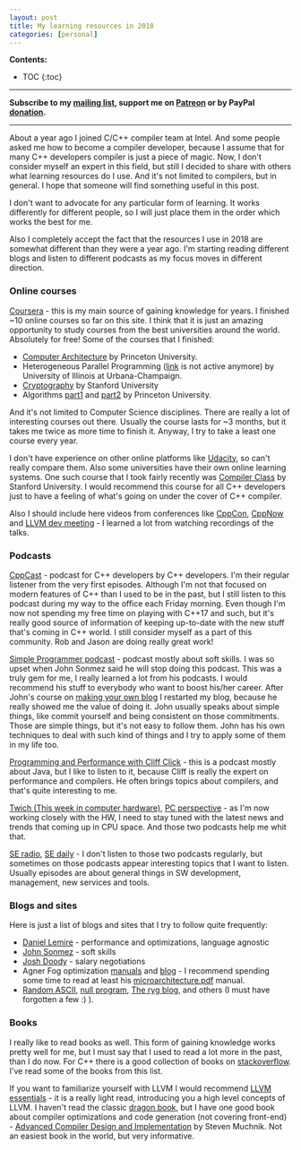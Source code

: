 ```yaml
---
layout: post
title: My learning resources in 2018
categories: [personal]
---
```


**Contents:**
* TOC
{:toc}

------
**Subscribe to my [mailing list](https://mailchi.mp/4eb73720aafe/easyperf), support me on [Patreon](https://www.patreon.com/dendibakh) or by PayPal [donation](https://www.paypal.com/cgi-bin/webscr?cmd=_donations&business=TBM3NW8TKTT34&currency_code=USD&source=url).**

------

About a year ago I joined C/C++ compiler team at Intel. And some people asked me how to become a compiler developer, because I assume that for many C++ developers compiler is just a piece of magic. Now, I don't consider myself an expert in this field, but still I decided to share with others what learning resources do I use. And it's not limited to compilers, but in general. I hope that someone will find something useful in this post.

I don't want to advocate for any particular form of learning. It works differently for different people, so I will just place them in the order which works the best for me.

Also I completely accept the fact that the resources I use in 2018 are somewhat different than they were a year ago. I'm starting reading different blogs and listen to different podcasts as my focus moves in different direction.

### Online courses

[Coursera](https://coursera.org/) - this is my main source of gaining knowledge for years. I finished ~10 online courses so far on this site. I think that it is just an amazing opportunity to study courses from the best universities around the world. Absolutely for free! Some of the courses that I finished:

- [Computer Architecture](https://www.coursera.org/learn/comparch) by Princeton University.
- Heterogeneous Parallel Programming ([link](https://www.coursera.org/#course/hetero) is not active anymore) by University of Illinois at Urbana-Champaign.
- [Cryptography](https://www.coursera.org/learn/crypto) by Stanford University
- Algorithms [part1](https://www.coursera.org/learn/algorithms-part1) and [part2](https://www.coursera.org/learn/algorithms-part2) by Princeton University.

And it's not limited to Computer Science disciplines. There are really a lot of interesting courses out there. Usually the course lasts for ~3 months, but it takes me twice as more time to finish it. Anyway, I try to take a least one course every year.

I don't have experience on other online platforms like [Udacity](https://www.udacity.com/), so can't really compare them. Also some universities have their own online learning systems. One such course that I took fairly recently was [Compiler Class](https://lagunita.stanford.edu/courses/Engineering/Compilers/Fall2014/info) by Stanford University. I would recommend this course for all C++ developers just to have a feeling of what's going on under the cover of C++ compiler.

Also I should include here videos from conferences like [CppCon](https://www.youtube.com/user/CppCon), [CppNow](https://www.youtube.com/user/BoostCon) and [LLVM dev meeting](https://www.youtube.com/channel/UCv2_41bSAa5Y_8BacJUZfjQ) - I learned a lot from watching recordings of the talks.

### Podcasts

[CppCast](http://cppcast.com/) - podcast for C++ developers by C++ developers. I'm their regular listener from the very first episodes. Although I'm not that focused on modern features of C++ than I used to be in the past, but I still listen to this podcast during my way to the office each Friday morning. Even though I'm now not spending my free time on playing with C++17 and such, but it's really good source of information of keeping up-to-date with the new stuff that's coming in C++ world. I still consider myself as a part of this community. Rob and Jason are doing really great work!

[Simple Programmer podcast](https://simpleprogrammer.com/podcasts/) - podcast mostly about soft skills. I was so upset when John Sonmez said he will stop doing this podcast. This was a truly gem for me, I really learned a lot from his podcasts. I would recommend his stuff to everybody who want to boost his/her career. After John's course on [making your own blog](http://devcareerboost.com/blog-course/) I restarted my blog, because he really showed me the value of doing it. John usually speaks about simple things, like commit yourself and being consistent on those commitments. Those are simple things, but it's not easy to follow them. John has his own techniques to deal with such kind of things and I try to apply some of them in my life too.

[Programming and Performance with Cliff Click](https://itunes.apple.com/us/podcast/programming-and-performance-with-cliff-click/id1286422919?mt=2) - this is a podcast mostly about Java, but I like to listen to it, because Cliff is really the expert on performance and compilers. He often brings topics about compilers, and that's quite interesting to me.

[Twich (This week in computer hardware)](https://twit.tv/shows/this-week-in-computer-hardware), [PC perspective](https://www.pcper.com/podcast) - as I'm now working closely with the HW, I need to stay tuned with the latest news and trends that coming up in CPU space. And those two podcasts help me whit that.

[SE radio](http://www.se-radio.net/), [SE daily](https://softwareengineeringdaily.com/category/podcast/) - I don't listen to those two podcasts regularly, but sometimes on those podcasts appear interesting topics that I want to listen. Usually episodes are about general things in SW development, management, new services and tools.

### Blogs and sites

Here is just a list of blogs and sites that I try to follow quite frequently:
- [Daniel Lemire](https://lemire.me/blog/) - performance and optimizations, language agnostic
- [John Sonmez](https://simpleprogrammer.com/) - soft skills
- [Josh Doody](http://www.joshdoody.com/blog/) - salary negotiations
- Agner Fog optimization [manuals](http://www.agner.org/optimize/) and [blog](www.agner.org/optimize/blog/) - I recommend spending some time to read at least his [microarchitecture.pdf](http://www.agner.org/optimize/microarchitecture.pdf) manual.
- [Random ASCII](https://randomascii.wordpress.com/), [null program](http://nullprogram.com/), [The ryg blog](https://fgiesen.wordpress.com/), and others (I must have forgotten a few :) ).

### Books

I really like to read books as well. This form of gaining knowledge works pretty well for me, but I must say that I used to read a lot more in the past, than I do now. For C++ there is a good collection of books on [stackoverflow](https://stackoverflow.com/questions/388242/the-definitive-c-book-guide-and-list). I've read some of the books from this list.

If you want to familiarize yourself with LLVM I would recommend [LLVM essentials](https://www.amazon.com/gp/product/1785280805/ref=as_li_tl?ie=UTF8&camp=1789&creative=9325&creativeASIN=1785280805&linkCode=as2&tag=dendibakh-20&linkId=52594c372650547ab99fb278cd564603) - it is a really light read, introducing you a high level concepts of LLVM.
I haven't read the classic [dragon book](https://www.amazon.com/gp/product/0321486811/ref=as_li_tl?ie=UTF8&camp=1789&creative=9325&creativeASIN=0321486811&linkCode=as2&tag=dendibakh-20&linkId=adea9231228171be882c9c3bc70839b0), but I have one good book about compiler optimizations and code generation (not covering front-end) - [Advanced Compiler Design and Implementation](https://www.amazon.com/gp/product/1558603204/ref=as_li_tl?ie=UTF8&camp=1789&creative=9325&creativeASIN=1558603204&linkCode=as2&tag=dendibakh-20&linkId=b41d7635111545216f8683800eba77f5) by Steven Muchnik. Not an easiest book in the world, but very informative.
